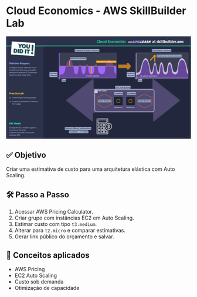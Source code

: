 # Cloud Economics - AWS SkillBuilder Lab

![Cloud Economics](./pricing-calculator.png)

## ✅ Objetivo

Criar uma estimativa de custo para uma arquitetura elástica com Auto Scaling.

## 🛠️ Passo a Passo

1. Acessar AWS Pricing Calculator.
2. Criar grupo com instâncias EC2 em Auto Scaling.
3. Estimar custo com tipo `t3.medium`.
4. Alterar para `t2.micro` e comparar estimativas.
5. Gerar link público do orçamento e salvar.

## 🧠 Conceitos aplicados

- AWS Pricing
- EC2 Auto Scaling
- Custo sob demanda
- Otimização de capacidade
